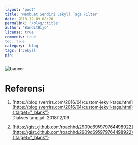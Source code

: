 ```yaml
---
layout: 'post'
title: 'Membuat Sendiri Jekyll Tags Filter'
date: 2018-12-09 08:20
permalink: '/blog/:title'
author: 'BanditHijo'
license: true
comments: true
toc: true
category: 'blog'
tags: ['Jekyll']
pin:
---
```


<!-- BANNER OF THE POST -->
<img class="post-body-img" src="#" alt="banner">


# Referensi

1. [https://blog.sverrirs.com/2016/04/custom-jekyll-tags.html](https://blog.sverrirs.com/2016/04/custom-jekyll-tags.html){:target="_blank"}
<br>Diakses tanggal: 2018/12/09

2. [https://gist.github.com/roachhd/2909c695979764498922](https://gist.github.com/roachhd/2909c695979764498922){:target="_blank"}

